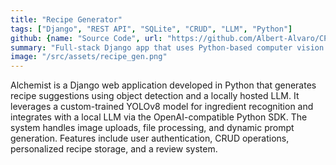 ```yaml
---
title: "Recipe Generator"
tags: ["Django", "REST API", "SQLite", "CRUD", "LLM", "Python"]
github: {name: "Source Code", url: "https://github.com/Albert-Alvaro/CP3407_RecipeApp"}
summary: "Full-stack Django app that uses Python-based computer vision and a local LLM to generate recipes from fridge images."
image: "/src/assets/recipe_gen.png"
---
```


Alchemist is a Django web application developed in Python that generates recipe suggestions using object detection and a locally hosted LLM. It leverages a custom-trained YOLOv8 model for ingredient recognition and integrates with a local LLM via the OpenAI-compatible Python SDK. The system handles image uploads, file processing, and dynamic prompt generation. Features include user authentication, CRUD operations, personalized recipe storage, and a review system.
